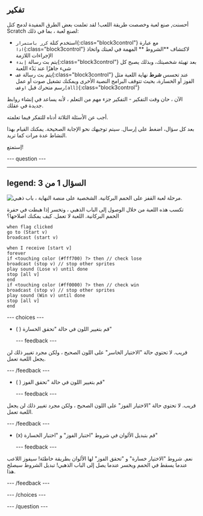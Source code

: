## تفكير

أحسنت, صنع لعبة وخصصت طريقة اللعب! لقد تعلمت بعض الطرق المفيدة لدمج كتل Scratch لصنع لعبة ، بما في ذلك:
+ استخدم كتلة `كرر باستمرار`{:class="block3control"} مع عبارة `اذا`{:class="block3control"} لاكتشاف **الشروط ** المهمة في لعبتك واتخاذ الإجراءات اللازمة
+ يتم بث رسالة `إبدء`{:class="block3control"} بعد تهيئة شخصيتك، وبذلك يصبح كل شيء جاهزًا عند بَدْء اللعبة
+ يتم بث رسالة `قف`{:class="block3control"} عند تحسس **شرط** نهاية اللعبة مثل الفوز أو الخسارة، بحيث تتوقف البرامج النصية الأخرى ويمكنك تشغيل صوت أو عمل رسم متحرك قبل `اوقف[all]`{:class="block3control"}

الآن ، حان وقت التفكير - التفكير جزء مهم من التعلم ، لأنه يساعد في إنشاء روابط جديدة في عقلك.

أجب عن الأسئلة الثلاثة أدناه للتفكر فيما تعلمته.

بعد كل سؤال، اضغط على إرسال. سيتم توجيهك نحو الإجابة الصحيحة. يمكنك القيام بهذا النشاط عدة مرات كما تريد.

إستمتع!

--- question ---

---
legend: السؤال 1 من 3
---

![مرحلة لعبة القفز على الحمم البركانية. الشخصية على منصة النهاية ، باب ذهبي.](images/quiz-lava-stage.png)

تكسب هذه اللعبة من خلال الوصول إلى الباب الذهبي ، وتخسر إذا هبطت في حفرة الحمم البركانية. اللعبة لا تعمل. كيف يمكنك اصلاحها؟

```blocks3
when flag clicked
go to (Start v)
broadcast (start v)
```

```blocks3
when I receive [start v]
forever
if <touching color (#fff700) ?> then // check lose
broadcast (stop v) // stop other sprites
play sound (Lose v) until done
stop [all v]
end
if <touching color (#ff0000) ?> then // check win
broadcast (stop v) // stop other sprites
play sound (Win v) until done
stop [all v]
end
```


--- choices ---

- ( ) قم بتغيير اللون في حالة "تحقق الخسارة"

  --- feedback ---

قريب. لا تحتوي حالة "الاختيار الخاسر" على اللون الصحيح ، ولكن مجرد تغيير ذلك لن يجعل اللعبة تعمل.

  --- /feedback ---

- ( ) قم بتغيير اللون في حالة "تحقق الفوز"

  --- feedback ---

قريب. لا تحتوي حالة "الاختيار الفوز" على اللون الصحيح ، ولكن مجرد تغيير ذلك لن يجعل اللعبة تعمل.

  --- /feedback ---

- (x) قم بتبديل الألوان في شروط "اختبار الفوز" و "اختبار الخسارة"

  --- feedback ---

نعم. شروط "الاختيار خسارة" و "تحقق الفوز" لها الألوان بطريقة خاطئة! سيفوز اللاعب عندما يسقط في الحمم ويخسر عندما يصل إلى الباب الذهبي! تبديل الشروط سيصلح هذا.

  --- /feedback ---

--- /choices ---

--- /question ---
